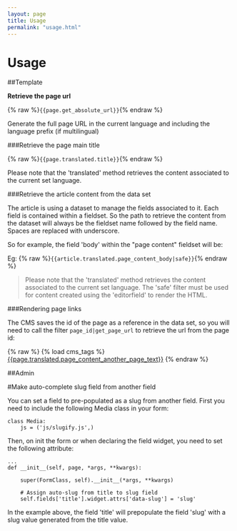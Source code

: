 ```yaml
---
layout: page
title: Usage
permalink: "usage.html"
---
```


Usage
=====

##Template

**Retrieve the page url**

{% raw %}`{{page.get_absolute_url}}`{% endraw %}

Generate the full page URL in the current language and including the language prefix (if multilingual)


###Retrieve the page main title

{% raw %}`{{page.translated.title}}`{% endraw %}

Please note that the 'translated' method retrieves the content associated to the current set language.


###Retrieve the article content from the data set

The article is using a dataset to manage the fields associated to it. Each field is contained within a fieldset. So the path to retrieve the content from the dataset will always be the fieldset name followed by the field name. Spaces are replaced with underscore.

So for example, the field 'body' within the "page content" fieldset will be:

Eg:
{% raw %}`{{article.translated.page_content_body|safe}}`{% endraw %}

> Please note that the 'translated' method retrieves the content associated to the current set language. The 'safe' filter must be used for content created using the 'editorfield' to render the HTML.

###Rendering page links

The CMS saves the id of the page as a reference in the data set, so you will need to call the filter `page_id|get_page_url` to retrieve the url from the page id:

{% raw %}
	{% load cms_tags %}
	<a href="{{page.translated.page_content_another_page_link|get_page_url}}">{{page.translated.page_content_another_page_text}}</a>
{% endraw %}	

##Admin

#Make auto-complete slug field from another field

You can set a field to pre-populated as a slug from another field. First you need to include the following Media class in your form:

	class Media:
        js = ('js/slugify.js',)

Then, on init the form or when declaring the field widget, you need to set the following attribute:

	...
	def __init__(self, page, *args, **kwargs):

        super(FormClass, self).__init__(*args, **kwargs)
		
		# Assign auto-slug from title to slug field
        self.fields['title'].widget.attrs['data-slug'] = 'slug'

In the example above, the field 'title' will prepopulate the field 'slug' with a slug value generated from the title value.